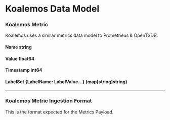 # Koalemos Data Model

### Koalemos Metric

Koalemos uses a similar metrics data model to Prometheus & OpenTSDB.

#### Name string

#### Value float64

#### Timestamp int64

#### LabelSet {LabelName: LabelValue...} (map\[string\]string)

-----

### Koalemos Metric Ingestion Format

This is the format expected for the Metrics Payload.